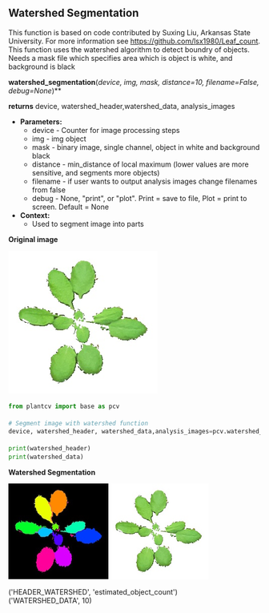 ## Watershed Segmentation

This function is based on code contributed by Suxing Liu, Arkansas State University.
For more information see https://github.com/lsx1980/Leaf_count. 
This function uses the watershed algorithm to detect boundry of objects. 
Needs a mask file which specifies area which is object is white, and background is black

**watershed_segmentation**(*device, img, mask, distance=10, filename=False, debug=None*)**

**returns** device, watershed_header,watershed_data, analysis_images

- **Parameters:**
    - device - Counter for image processing steps
    - img - img object
    - mask - binary image, single channel, object in white and background black
    - distance - min_distance of local maximum (lower values are more sensitive, and segments more objects)
    - filename - if user wants to output analysis images change filenames from false
    - debug - None, "print", or "plot". Print = save to file, Plot = print to screen. Default = None
- **Context:**
    - Used to segment image into parts

**Original image**

![Screenshot](img/documentation_images/watershed/543_auto_cropped.jpg)

```python
from plantcv import base as pcv

# Segment image with watershed function
device, watershed_header, watershed_data,analysis_images=pcv.watershed_segmentation(device, crop_img,thresh,10,'./examples',debug='print')

print(watershed_header)
print(watershed_data)
```

**Watershed Segmentation**

![Screenshot](img/documentation_images/watershed/watershed.jpg)

('HEADER_WATERSHED', 'estimated_object_count')  
('WATERSHED_DATA', 10)